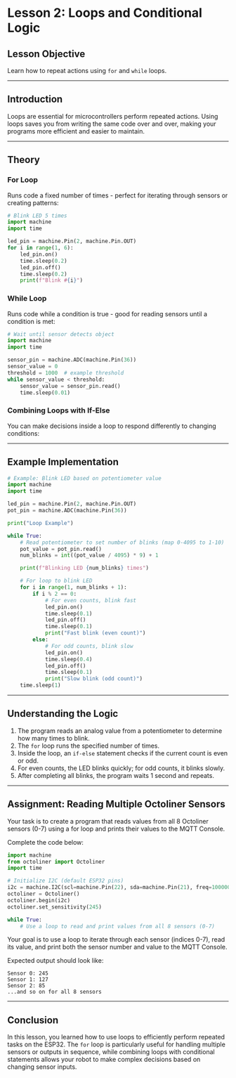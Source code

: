 # **Lesson 2: Loops and Conditional Logic**

## **Lesson Objective**

Learn how to repeat actions using `for` and `while` loops.

---

## **Introduction**

Loops are essential for microcontrollers perform repeated actions. Using loops saves you from writing the same code over and over, making your programs more efficient and easier to maintain.

---

## **Theory**

### **For Loop**

Runs code a fixed number of times - perfect for iterating through sensors or creating patterns:

```python
# Blink LED 5 times
import machine
import time

led_pin = machine.Pin(2, machine.Pin.OUT)
for i in range(1, 6):
    led_pin.on()
    time.sleep(0.2)
    led_pin.off()
    time.sleep(0.2)
    print(f"Blink #{i}")
```

### **While Loop**

Runs code while a condition is true - good for reading sensors until a condition is met:

```python
# Wait until sensor detects object
import machine
import time

sensor_pin = machine.ADC(machine.Pin(36))
sensor_value = 0
threshold = 1000  # example threshold
while sensor_value < threshold:
    sensor_value = sensor_pin.read()
    time.sleep(0.01)
```

### **Combining Loops with If-Else**

You can make decisions inside a loop to respond differently to changing conditions:

---

## **Example Implementation**

```python
# Example: Blink LED based on potentiometer value
import machine
import time

led_pin = machine.Pin(2, machine.Pin.OUT)
pot_pin = machine.ADC(machine.Pin(36))

print("Loop Example")

while True:
    # Read potentiometer to set number of blinks (map 0-4095 to 1-10)
    pot_value = pot_pin.read()
    num_blinks = int((pot_value / 4095) * 9) + 1

    print(f"Blinking LED {num_blinks} times")

    # For loop to blink LED
    for i in range(1, num_blinks + 1):
        if i % 2 == 0:
            # For even counts, blink fast
            led_pin.on()
            time.sleep(0.1)
            led_pin.off()
            time.sleep(0.1)
            print("Fast blink (even count)")
        else:
            # For odd counts, blink slow
            led_pin.on()
            time.sleep(0.4)
            led_pin.off()
            time.sleep(0.1)
            print("Slow blink (odd count)")
    time.sleep(1)
```

---

## **Understanding the Logic**

1. The program reads an analog value from a potentiometer to determine how many times to blink.
2. The `for` loop runs the specified number of times.
3. Inside the loop, an `if-else` statement checks if the current count is even or odd.
4. For even counts, the LED blinks quickly; for odd counts, it blinks slowly.
5. After completing all blinks, the program waits 1 second and repeats.

---

## **Assignment: Reading Multiple Octoliner Sensors**

Your task is to create a program that reads values from all 8 Octoliner sensors (0-7) using a for loop and prints their values to the MQTT Console.

Complete the code below:

```python
import machine
from octoliner import Octoliner
import time

# Initialize I2C (default ESP32 pins)
i2c = machine.I2C(scl=machine.Pin(22), sda=machine.Pin(21), freq=100000)
octoliner = Octoliner()
octoliner.begin(i2c)
octoliner.set_sensitivity(245)

while True:
    # Use a loop to read and print values from all 8 sensors (0-7)

```

Your goal is to use a loop to iterate through each sensor (indices 0-7), read its value, and print both the sensor number and value to the MQTT Console.

Expected output should look like:

```
Sensor 0: 245
Sensor 1: 127
Sensor 2: 85
...and so on for all 8 sensors
```

---

## **Conclusion**

In this lesson, you learned how to use loops to efficiently perform repeated tasks on the ESP32. The `for` loop is particularly useful for handling multiple sensors or outputs in sequence, while combining loops with conditional statements allows your robot to make complex decisions based on changing sensor inputs.
